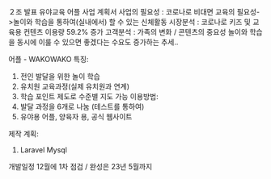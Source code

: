 ２조 발표
유야교육 어플 사업 계획서
사업의 필요성
: 코로나로 비대면 교육의 필요성->놀이와 학습을 통하여(실내에서) 할 수 있는 신체활동
시장분석
: 코로나로 키즈 및 교육용 컨텐츠 이용량 59.2% 증가
고객분석
: 가족의 변화 / 콘텐츠의 중요성
놀이와 학습을 동시에 이룰 수 있으면 좋겠다는 수요도 증가하는 추세..

어플 - WAKOWAKO
특징:
  1) 전인 발달을 위한 놀이 학습
  2) 유치원 교육과정(실제 유치원과 연계)
  3) 학습 포인트 제도로 수준별 지도 가능
이용방법:
  1) 발달 과정을 6개로 나눔 (테스트를 통하여)
  2) 유야용 어플, 양육자 용, 공식 웹사이트

제작 계획:
  1) Laravel Mysql

개발일정
12월에 1차 점검 / 완성은 23년 5월까지
